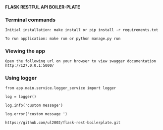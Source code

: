 #### FLASK RESTFUL API BOILER-PLATE 

### Terminal commands

    Initial installation: make install or pip install -r requirements.txt

    To run application: make run or python manage.py run


### Viewing the app ###

    Open the following url on your browser to view swagger documentation
    http://127.0.0.1:5000/


### Using logger ####
    
    from app.main.service.logger_service import logger

    log = logger()

    log.info('custom message')

    log.error('custom message ')

```
https://github.com/ul2002/flask-rest-boilerplate.git
```
